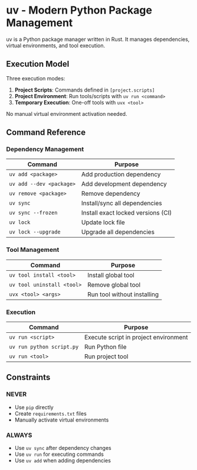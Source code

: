 # uv - Modern Python Package Management

uv is a Python package manager written in Rust. It manages dependencies, virtual environments, and tool execution.

## Execution Model

Three execution modes:

1. **Project Scripts**: Commands defined in `[project.scripts]`
2. **Project Environment**: Run tools/scripts with `uv run <command>`
3. **Temporary Execution**: One-off tools with `uvx <tool>`

No manual virtual environment activation needed.

## Command Reference

### Dependency Management

| Command | Purpose |
|---------|---------|
| `uv add <package>` | Add production dependency |
| `uv add --dev <package>` | Add development dependency |
| `uv remove <package>` | Remove dependency |
| `uv sync` | Install/sync all dependencies |
| `uv sync --frozen` | Install exact locked versions (CI) |
| `uv lock` | Update lock file |
| `uv lock --upgrade` | Upgrade all dependencies |

### Tool Management

| Command | Purpose |
|---------|---------|
| `uv tool install <tool>` | Install global tool |
| `uv tool uninstall <tool>` | Remove global tool |
| `uvx <tool> <args>` | Run tool without installing |

### Execution

| Command | Purpose |
|---------|---------|
| `uv run <script>` | Execute script in project environment |
| `uv run python script.py` | Run Python file |
| `uv run <tool>` | Run project tool |

## Constraints

### NEVER

- Use `pip` directly
- Create `requirements.txt` files
- Manually activate virtual environments

### ALWAYS

- Use `uv sync` after dependency changes
- Use `uv run` for executing commands
- Use `uv add` when adding dependencies
